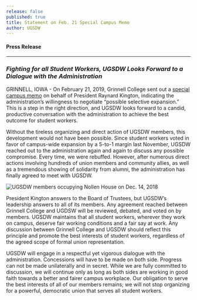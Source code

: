```yaml
---
release: false
published: true
title: Statement on Feb. 21 Special Campus Memo
author: UGSDW
---
```

#### Press Release

***

### *Fighting for all Student Workers, UGSDW Looks Forward to a Dialogue with the Administration*


GRINNELL, IOWA - On February 21, 2019, Grinnell College sent out a [special campus memo](https://www.grinnell.edu/news/special-campus-memo-moving-forward) on behalf of President Raynard Kington, indicating the administration’s willingness to negotiate “possible selective expansion.” This is a step in the right direction, and UGSDW looks forward to a candid, productive conversation with the administration to achieve the best outcome for student workers. 

Without the tireless organizing and direct action of UGSDW members, this development would not have been possible. Since student workers voted in favor of campus-wide expansion by a 5-to-1 margin last November, UGSDW reached out to the administration again and again to discuss any possible compromise. Every time, we were rebuffed. However, after numerous direct actions involving hundreds of union members and community allies, as well as a tremendous showing of solidarity from alumni, the administration has finally agreed to meet with UGSDW. 

![UGSDW members occupying Nollen House on Dec. 14, 2018]({{site.baseurl}}/assets/news/20181214.UnionDirectAction.004.jpg)

President Kington answers to the Board of Trustees, but UGSDW’s leadership answers to all of its members. Any agreement reached between Grinnell College and UGDSW will be reviewed, debated, and voted on by members. UGSDW maintains that all student workers, wherever they work on campus, deserve fair working conditions and a fair say at work. Any discussion between Grinnell College and UGSDW should reflect this principle and promote the best interests of student workers, regardless of the agreed scope of formal union representation. 

UGSDW will engage in a respectful yet vigorous dialogue with the administration. Concessions will have to be made on both side. Progress can not be made unilaterally and in secret.  While we are fully committed to discussion, we will continue only as long as both sides are working in good faith towards a better and fairer campus workplace. Our obligation to serve the best interests of all of our members remains; we will not stop organizing for a powerful, democratic union that serves all student workers.
